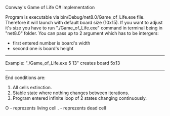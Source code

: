 Conway's Game of Life
C# implementation


Program is executable via bin/Debug/net8.0/Game_of_Life.exe file. Therefore it will launch with default board size (10x15).
If you want to adjust it's size you have to run "./Game_of_Life.exe" command in terminal being in "net8.0" folder.
You can pass up to 2 argument which has to be intergers:
- first entered number is board's width
- second one is board's height

***
Example:
"./Game_of_Life.exe 5 13" creates board 5x13
***

End conditions are:
1) All cells extinction.
2) Stable state where nothing changes between iterations.
3) Program entered infinite loop of 2 states changing continuously.

O - reprezents living cell
. - reprezents dead cell
